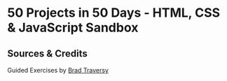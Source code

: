 # 50 Projects in 50 Days - HTML, CSS & JavaScript Sandbox

## Sources & Credits
Guided Exercises by [Brad Traversy](https://github.com/bradtraversy)
